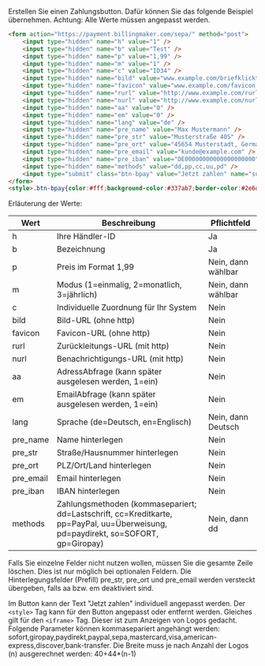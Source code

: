 Erstellen Sie einen Zahlungsbutton. Dafür können Sie das folgende Beispiel übernehmen. Achtung: Alle Werte müssen angepasst werden.
```html
<form action="https://payment.billingmaker.com/sepa/" method="post">
	<input type="hidden" name="h" value="1" />
	<input type="hidden" name="b" value="Test" />
	<input type="hidden" name="p" value="1,99" />
	<input type="hidden" name="m" value="1" />
	<input type="hidden" name="c" value="ID34" />
	<input type="hidden" name="bild" value="www.example.com/briefklicktop.png" />
	<input type="hidden" name="favicon" value="www.example.com/favicon.ico" />
	<input type="hidden" name="rurl" value="http://www.example.com/rurl" />
	<input type="hidden" name="nurl" value="http://www.example.com/nurl" />
	<input type="hidden" name="aa" value="0" />
	<input type="hidden" name="em" value="0" />
	<input type="hidden" name="lang" value="de" />
	<input type="hidden" name="pre_name" value="Max Mustermann" />
	<input type="hidden" name="pre_str" value="Musterstraße 405" />
	<input type="hidden" name="pre_ort" value="45654 Musterstadt, Germany" />
	<input type="hidden" name="pre_email" value="kunde@example.com" />
	<input type="hidden" name="pre_iban" value="DE00000000000000000000" />
	<input type="hidden" name="methods" value="dd,pp,cc,uu,pd" />
	<input type="submit" class="btn-bpay" value="Jetzt zahlen" name="submit" />
</form>
<style>.btn-bpay{color:#fff;background-color:#337ab7;border-color:#2e6da4;padding:6px 12px;margin-bottom:2px;font-size:14px;font-weight:400;line-height:1.42857143;text-align:center;white-space:nowrap;vertical-align:middle;cursor:pointer;border:1px solid transparent;border-radius:4px;}</style><iframe allowtransparency="true" src="//payment.billingmaker.com/btn?methods=sepa" scrolling="no" height="25" width="40" frameborder="no" ></iframe>
```
Erläuterung der Werte:

| Wert  | Beschreibung | Pflichtfeld |
| ------------- | ------------- | ------------- |
| h  | Ihre Händler-ID  | Ja |
| b  | Bezeichnung  | Ja |
| p  | Preis im Format 1,99  | Nein, dann wählbar |
| m  | Modus (1=einmalig, 2=monatlich, 3=jährlich)  | Nein, dann wählbar |
| c  | Individuelle Zuordnung für Ihr System  | Nein |
| bild  | Bild-URL (ohne http) | Nein |
| favicon  | Favicon-URL (ohne http)  | Nein |
| rurl  | Zurückleitungs-URL (mit http)  | Nein |
| nurl  | Benachrichtigungs-URL (mit http)  | Nein |
| aa  | AdressAbfrage (kann später ausgelesen werden, 1=ein)  | Nein |
| em  | EmailAbfrage (kann später ausgelesen werden, 1=ein)  | Nein |
| lang  | Sprache (de=Deutsch, en=Englisch)  | Nein, dann Deutsch |
| pre_name  | Name hinterlegen  | Nein |
| pre_str  | Straße/Hausnummer hinterlegen  | Nein |
| pre_ort  | PLZ/Ort/Land hinterlegen  | Nein |
| pre_email  | Email hinterlegen  | Nein |
| pre_iban  | IBAN hinterlegen  | Nein |
| methods  | Zahlungsmethoden (kommasepariert; dd=Lastschrift, cc=Kreditkarte, pp=PayPal, uu=Überweisung, pd=paydirekt, so=SOFORT, gp=Giropay)  | Nein, dann dd |

Falls Sie einzelne Felder nicht nutzen wollen, müssen Sie die gesamte Zeile löschen. Dies ist nur möglich bei optionalen Feldern.
Die Hinterlegungsfelder (Prefill) pre_str, pre_ort und pre_email werden versteckt übergeben, falls aa bzw. em deaktiviert sind.

Im Button kann der Text "Jetzt zahlen" individuell angepasst werden. Der ```<style>``` Tag kann für den Button angepasst oder entfernt werden. Gleiches gilt für den ```<iframe>``` Tag. Dieser ist zum Anzeigen von Logos gedacht. Folgende Parameter können kommasepariert angehängt werden: sofort,giropay,paydirekt,paypal,sepa,mastercard,visa,american-express,discover,bank-transfer. Die Breite muss je nach Anzahl der Logos (n) ausgerechnet werden: 40+44*(n-1)
